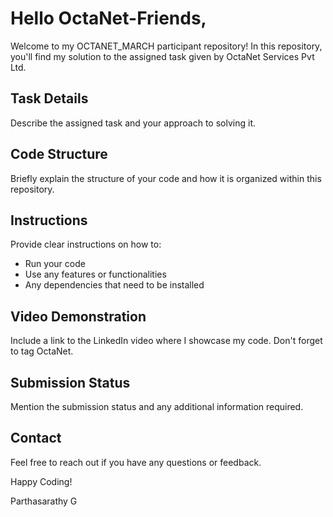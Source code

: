 # Hello OctaNet-Friends,

Welcome to my OCTANET_MARCH participant repository! In this repository, you'll find my solution to the assigned task given by OctaNet Services Pvt Ltd.

## Task Details

Describe the assigned task and your approach to solving it.

## Code Structure

Briefly explain the structure of your code and how it is organized within this repository.

## Instructions

Provide clear instructions on how to:
- Run your code
- Use any features or functionalities
- Any dependencies that need to be installed

## Video Demonstration

Include a link to the LinkedIn video where I showcase my code. Don't forget to tag OctaNet.

## Submission Status

Mention the submission status and any additional information required.

## Contact

Feel free to reach out if you have any questions or feedback.

Happy Coding!

Parthasarathy G
